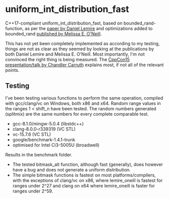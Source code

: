 
# uniform_int_distribution_fast

C++17-compliant uniform_int_distribution_fast, based on bounded_rand-function, as per the [paper by Daniel Lemire](https://arxiv.org/abs/1805.10941) and optimizations added to bounded_rand [published by Melissa E. O'Neill](http://www.pcg-random.org/posts/bounded-rands.html).

This has not yet been completely implemented as according to my testing, things are not as clear as they seemed by looking at the publications by both Daniel Lemire and Melissa E. O'Neill. Most importantly, I'm not convinced the right thing is being measured. The [CppCon15 presentation/talk by Chandler Carruth](https://www.youtube.com/watch?v=nXaxk27zwlk&t=6s) explains most, if not all of the relevant points.

## Testing

I've been testing various functions to perform the same operation, compiled with gcc/clang/vc on Windows, both x86 and x64. Random range values in the ranges 1 < shift_n have been tested. The random numbers generated (splitmix) are the same numbers for every complete comparable test.

* gcc-8.1.0/mingw-5.0.4 (libstdc++)
* clang-8.0.0-r339319 (VC STL)
* vc-15.7.6 (VC STL)
* google/benchmark-1.4.1-trunk
* optimised for Intel Ci3-5005U (broadwell)

Results in the benchmark folder.

* The tested bitmask_alt function, although fast (generally), does however have a bug and does not generate a uniform distribution.
* The simple bitmask functions is fastest on most platforms/compilers, with the exceptions of clang/vc on x86, where lemire_oneill is fastest for ranges under 2^27 and clang on x64 where lemire_oneill is faster for ranges under 2^59.
